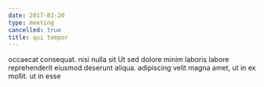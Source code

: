```yaml
---
date: 2017-01-20
type: meeting
cancelled: true
title: qui tempor
---
```

occaecat consequat. nisi nulla sit Ut sed dolore minim laboris labore reprehenderit eiusmod deserunt aliqua. adipiscing velit magna amet, ut in ex mollit. ut in esse